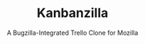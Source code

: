 ---
title: "Kanbanzilla"
subtitle: "A Bugzilla-Integrated Trello Clone for Mozilla"
layout: project
quickdesc: "My Internship project at Mozilla"
technologies:
    - Python / Flask
    - Angular
    - Bugzilla
priority: 2
thumbnail: http://via.placeholder.com/200/
github: https://github.com/mozilla/kanbanzilla
extra-link: https://air.mozilla.org/intern-presentations-reis
extra-link-text: View Talk
---